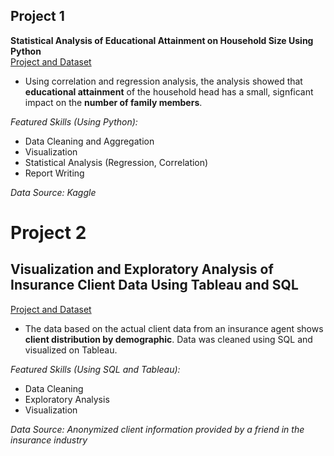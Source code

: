 ## Project 1
**Statistical Analysis of Educational Attainment on Household Size Using Python**<br>
[Project and Dataset](https://github.com/lorenzoracadio/project-portfolio/tree/main/Project%201%20-%20Statistical%20Analysis%20and%20Visualization%20Using%20Python)
- Using correlation and regression analysis, the analysis showed that __educational attainment__ of the household head has a small, signficant impact on the __number of family members__.

*Featured Skills (Using Python):*
- Data Cleaning and Aggregation
- Visualization
- Statistical Analysis (Regression, Correlation)
- Report Writing

*Data Source: Kaggle*
# Project 2
## Visualization and Exploratory Analysis of Insurance Client Data Using Tableau and SQL 
[Project and Dataset](https://github.com/lorenzoracadio/project-portfolio/tree/3e9d3bd003f9e442613850fe72bc4aa2a275646a/Project%202%20-%20Exploratory%20Analysis%20of%20Client%20Data%20Using%20SQL%20and%20Tableau)
- The data based on the actual client data from an insurance agent shows __client distribution by demographic__. Data was cleaned using SQL and visualized on Tableau.

*Featured Skills (Using SQL and Tableau):*
- Data Cleaning
- Exploratory Analysis
- Visualization

*Data Source: Anonymized client information provided by a friend in the insurance industry*

